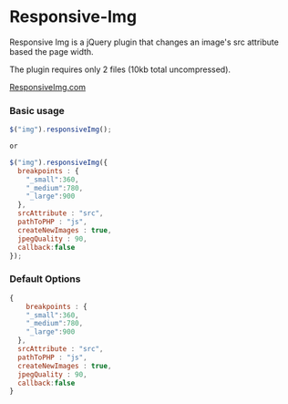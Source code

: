 Responsive-Img
==============

Responsive Img is a jQuery plugin that changes an image's src attribute based the page width.

The plugin requires only 2 files (10kb total uncompressed).

<a href='http://responsiveimg.com'>ResponsiveImg.com</a>

### Basic usage

```javascript
$("img").responsiveImg();

or

$("img").responsiveImg({
  breakpoints : {
    "_small":360,
    "_medium":780,
    "_large":900
  },
  srcAttribute : "src",
  pathToPHP : "js",
  createNewImages : true,
  jpegQuality : 90,
  callback:false
});
```

### Default Options

```javascript
{
	breakpoints : {
    "_small":360,
    "_medium":780,
    "_large":900
  },
  srcAttribute : "src",
  pathToPHP : "js",
  createNewImages : true,
  jpegQuality : 90,
  callback:false
}
```
